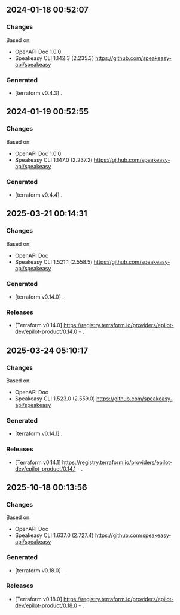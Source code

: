 

## 2024-01-18 00:52:07
### Changes
Based on:
- OpenAPI Doc 1.0.0 
- Speakeasy CLI 1.142.3 (2.235.3) https://github.com/speakeasy-api/speakeasy
### Generated
- [terraform v0.4.3] .

## 2024-01-19 00:52:55
### Changes
Based on:
- OpenAPI Doc 1.0.0 
- Speakeasy CLI 1.147.0 (2.237.2) https://github.com/speakeasy-api/speakeasy
### Generated
- [terraform v0.4.4] .

## 2025-03-21 00:14:31
### Changes
Based on:
- OpenAPI Doc  
- Speakeasy CLI 1.521.1 (2.558.5) https://github.com/speakeasy-api/speakeasy
### Generated
- [terraform v0.14.0] .
### Releases
- [Terraform v0.14.0] https://registry.terraform.io/providers/epilot-dev/epilot-product/0.14.0 - .

## 2025-03-24 05:10:17
### Changes
Based on:
- OpenAPI Doc  
- Speakeasy CLI 1.523.0 (2.559.0) https://github.com/speakeasy-api/speakeasy
### Generated
- [terraform v0.14.1] .
### Releases
- [Terraform v0.14.1] https://registry.terraform.io/providers/epilot-dev/epilot-product/0.14.1 - .

## 2025-10-18 00:13:56
### Changes
Based on:
- OpenAPI Doc  
- Speakeasy CLI 1.637.0 (2.727.4) https://github.com/speakeasy-api/speakeasy
### Generated
- [terraform v0.18.0] .
### Releases
- [Terraform v0.18.0] https://registry.terraform.io/providers/epilot-dev/epilot-product/0.18.0 - .
